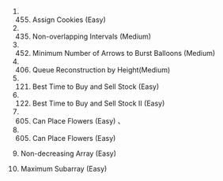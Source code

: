   
1.   455. Assign Cookies (Easy)  


2.   435. Non-overlapping Intervals (Medium)  
  
3.    452. Minimum Number of Arrows to Burst Balloons (Medium)  

3.   406. Queue Reconstruction by Height(Medium)  

3.    121. Best Time to Buy and Sell Stock (Easy)  

3.    122. Best Time to Buy and Sell Stock II (Easy)  


3.    605. Can Place Flowers (Easy)  、

3.    605. Can Place Flowers (Easy)

665. Non-decreasing Array (Easy)

53. Maximum Subarray (Easy)
